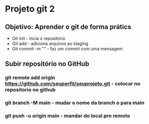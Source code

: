 # Projeto git 2

## Objetivo: Aprender o git de forma prátics 
* Git init - Incia o repositório
* Git add - adiciona arquivos ao staging 
* Git commit -m "" - faz um commit com uma mensagem 

## Subir repositório no GitHub 
### git remote add origin https://github.com/seuperfil/seuprojeto.git   - colocar no repositorio no github

### git branch -M main - mudar o nome da branch o para main
### git push -u origin main - mandar do local pro remoto